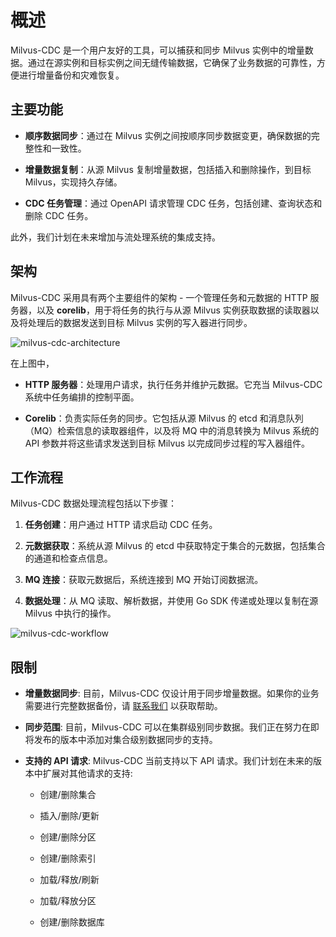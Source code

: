 


# 概述

Milvus-CDC 是一个用户友好的工具，可以捕获和同步 Milvus 实例中的增量数据。通过在源实例和目标实例之间无缝传输数据，它确保了业务数据的可靠性，方便进行增量备份和灾难恢复。

## 主要功能

- __顺序数据同步__：通过在 Milvus 实例之间按顺序同步数据变更，确保数据的完整性和一致性。

- __增量数据复制__：从源 Milvus 复制增量数据，包括插入和删除操作，到目标 Milvus，实现持久存储。

- __CDC 任务管理__：通过 OpenAPI 请求管理 CDC 任务，包括创建、查询状态和删除 CDC 任务。

此外，我们计划在未来增加与流处理系统的集成支持。

## 架构

Milvus-CDC 采用具有两个主要组件的架构 - 一个管理任务和元数据的 HTTP 服务器，以及 __corelib__，用于将任务的执行与从源 Milvus 实例获取数据的读取器以及将处理后的数据发送到目标 Milvus 实例的写入器进行同步。

![milvus-cdc-architecture](/assets/milvus-cdc-architecture.png)

在上图中，

- __HTTP 服务器__：处理用户请求，执行任务并维护元数据。它充当 Milvus-CDC 系统中任务编排的控制平面。

- __Corelib__：负责实际任务的同步。它包括从源 Milvus 的 etcd 和消息队列（MQ）检索信息的读取器组件，以及将 MQ 中的消息转换为 Milvus 系统的 API 参数并将这些请求发送到目标 Milvus 以完成同步过程的写入器组件。

## 工作流程

Milvus-CDC 数据处理流程包括以下步骤：

1. __任务创建__：用户通过 HTTP 请求启动 CDC 任务。

2. __元数据获取__：系统从源 Milvus 的 etcd 中获取特定于集合的元数据，包括集合的通道和检查点信息。

3. __MQ 连接__：获取元数据后，系统连接到 MQ 开始订阅数据流。

4. __数据处理__：从 MQ 读取、解析数据，并使用 Go SDK 传递或处理以复制在源 Milvus 中执行的操作。

![milvus-cdc-workflow](/assets/milvus-cdc-workflow.png)

## 限制



- __增量数据同步__: 目前，Milvus-CDC 仅设计用于同步增量数据。如果你的业务需要进行完整数据备份，请 [联系我们](https://milvus.io/community) 以获取帮助。

- __同步范围__: 目前，Milvus-CDC 可以在集群级别同步数据。我们正在努力在即将发布的版本中添加对集合级别数据同步的支持。

- __支持的 API 请求__: Milvus-CDC 当前支持以下 API 请求。我们计划在未来的版本中扩展对其他请求的支持:

    - 创建/删除集合

    - 插入/删除/更新

    - 创建/删除分区

    - 创建/删除索引

    - 加载/释放/刷新

    - 加载/释放分区

    - 创建/删除数据库

